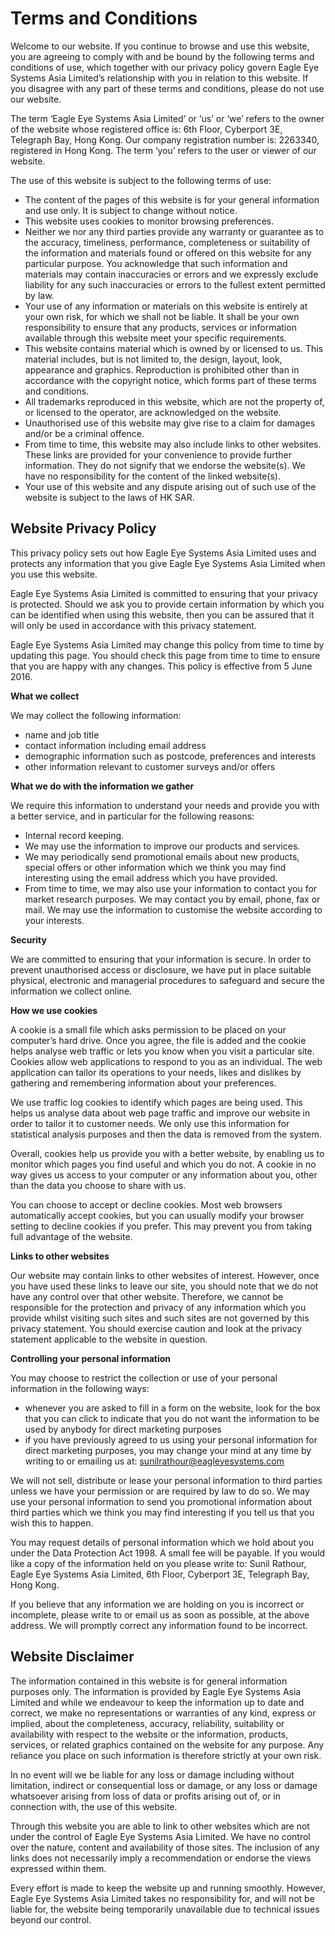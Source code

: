 Terms and Conditions
====================

Welcome to our website. If you continue to browse and use this website, you are agreeing to comply with and be bound by the following terms and conditions of use, which together with our privacy policy govern Eagle Eye Systems Asia Limited’s relationship with you in relation to this website. If you disagree with any part of these terms and conditions, please do not use our website.

The term ‘Eagle Eye Systems Asia Limited’ or ‘us’ or ‘we’ refers to the owner of the website whose registered office is: 6th Floor, Cyberport 3E, Telegraph Bay, Hong Kong. Our company registration number is: 2263340, registered in Hong Kong. The term ‘you’ refers to the user or viewer of our website.

The use of this website is subject to the following terms of use:

 - The content of the pages of this website is for your general information and use only. It is subject to change without notice.
 - This website uses cookies to monitor browsing preferences.
 - Neither we nor any third parties provide any warranty or guarantee as
   to the accuracy, timeliness, performance, completeness or suitability
   of the information and materials found or offered on this website for
   any particular purpose. You acknowledge that such information and
   materials may contain inaccuracies or errors and we expressly exclude
   liability for any such inaccuracies or errors to the fullest extent
   permitted by law.
 - Your use of any information or materials on this website is entirely
   at your own risk, for which we shall not be liable. It shall be your
   own responsibility to ensure that any products, services or
   information available through this website meet your specific
   requirements.
 - This website contains material which is owned by or licensed to us.
   This material includes, but is not limited to, the design, layout,
   look, appearance and graphics. Reproduction is prohibited other than
   in accordance with the copyright notice, which forms part of these
   terms and conditions.
 - All trademarks reproduced in this website, which are not the property
   of, or licensed to the operator, are acknowledged on the website.
 - Unauthorised use of this website may give rise to a claim for damages
   and/or be a criminal offence.
 - From time to time, this website may also include links to other
   websites. These links are provided for your convenience to provide
   further information. They do not signify that we endorse the
   website(s). We have no responsibility for the content of the linked
   website(s).
 - Your use of this website and any dispute arising out of such use of
   the website is subject to the laws of HK SAR.

Website Privacy Policy
----------------------

This privacy policy sets out how Eagle Eye Systems Asia Limited uses and protects any information that you give Eagle Eye Systems Asia Limited when you use this website.

Eagle Eye Systems Asia Limited is committed to ensuring that your privacy is protected. Should we ask you to provide certain information by which you can be identified when using this website, then you can be assured that it will only be used in accordance with this privacy statement.

Eagle Eye Systems Asia Limited may change this policy from time to time by updating this page. You should check this page from time to time to ensure that you are happy with any changes. This policy is effective from 5 June 2016.

**What we collect**

We may collect the following information:

 - name and job title
 - contact information including email address
 - demographic information such as postcode, preferences and interests
 - other information relevant to customer surveys and/or offers

**What we do with the information we gather**

We require this information to understand your needs and provide you with a better service, and in particular for the following reasons:

 - Internal record keeping.
 - We may use the information to improve our products and services.
 - We may periodically send promotional emails about new products,
   special offers or other information which we think you may find
   interesting using the email address which you have provided.
 - From time to time, we may also use your information to contact you
   for market research purposes. We may contact you by email, phone, fax
   or mail. We may use the information to customise the website
   according to your interests.

**Security**

We are committed to ensuring that your information is secure. In order to prevent unauthorised access or disclosure, we have put in place suitable physical, electronic and managerial procedures to safeguard and secure the information we collect online.

**How we use cookies**

A cookie is a small file which asks permission to be placed on your computer’s hard drive. Once you agree, the file is added and the cookie helps analyse web traffic or lets you know when you visit a particular site. Cookies allow web applications to respond to you as an individual. The web application can tailor its operations to your needs, likes and dislikes by gathering and remembering information about your preferences.

We use traffic log cookies to identify which pages are being used. This helps us analyse data about web page traffic and improve our website in order to tailor it to customer needs. We only use this information for statistical analysis purposes and then the data is removed from the system.

Overall, cookies help us provide you with a better website, by enabling us to monitor which pages you find useful and which you do not. A cookie in no way gives us access to your computer or any information about you, other than the data you choose to share with us.

You can choose to accept or decline cookies. Most web browsers automatically accept cookies, but you can usually modify your browser setting to decline cookies if you prefer. This may prevent you from taking full advantage of the website.

**Links to other websites**

Our website may contain links to other websites of interest. However, once you have used these links to leave our site, you should note that we do not have any control over that other website. Therefore, we cannot be responsible for the protection and privacy of any information which you provide whilst visiting such sites and such sites are not governed by this privacy statement. You should exercise caution and look at the privacy statement applicable to the website in question.

**Controlling your personal information**

You may choose to restrict the collection or use of your personal information in the following ways:

 - whenever you are asked to fill in a form on the website, look for the
   box that you can click to indicate that you do not want the
   information to be used by anybody for direct marketing purposes
 - if you have previously agreed to us using your personal information
   for direct marketing purposes, you may change your mind at any time
   by writing to or emailing us at: sunilrathour@eagleyesystems.com

We will not sell, distribute or lease your personal information to third parties unless we have your permission or are required by law to do so. We may use your personal information to send you promotional information about third parties which we think you may find interesting if you tell us that you wish this to happen.

You may request details of personal information which we hold about you under the Data Protection Act 1998. A small fee will be payable. If you would like a copy of the information held on you please write to: Sunil Rathour, Eagle Eye Systems Asia Limited, 6th Floor, Cyberport 3E, Telegraph Bay, Hong Kong.

If you believe that any information we are holding on you is incorrect or incomplete, please write to or email us as soon as possible, at the above address. We will promptly correct any information found to be incorrect.


Website Disclaimer
------------------

The information contained in this website is for general information purposes only. The information is provided by Eagle Eye Systems Asia Limited and while we endeavour to keep the information up to date and correct, we make no representations or warranties of any kind, express or implied, about the completeness, accuracy, reliability, suitability or availability with respect to the website or the information, products, services, or related graphics contained on the website for any purpose. Any reliance you place on such information is therefore strictly at your own risk.

In no event will we be liable for any loss or damage including without limitation, indirect or consequential loss or damage, or any loss or damage whatsoever arising from loss of data or profits arising out of, or in connection with, the use of this website.

Through this website you are able to link to other websites which are not under the control of Eagle Eye Systems Asia Limited. We have no control over the nature, content and availability of those sites. The inclusion of any links does not necessarily imply a recommendation or endorse the views expressed within them.

Every effort is made to keep the website up and running smoothly. However, Eagle Eye Systems Asia Limited takes no responsibility for, and will not be liable for, the website being temporarily unavailable due to technical issues beyond our control.